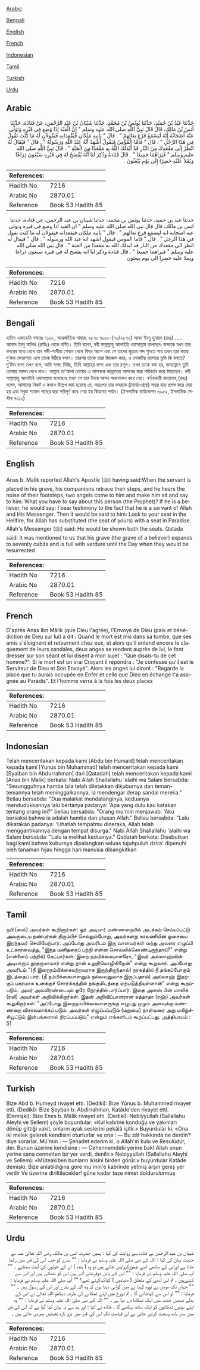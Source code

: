 [Arabic](#arabic)

[Bengali](#bengali)

[English](#english)

[French](#french)

[Indonesian](#indonesian)

[Tamil](#tamil)

[Turkish](#turkish)

[Urdu](#urdu)

## Arabic


<div dir="rtl" lang="ar" style={{fontSize:'larger',backgroundColor:'#f8f9fa',padding:20}}>
حَدَّثَنَا عَبْدُ بْنُ حُمَيْدٍ، حَدَّثَنَا يُونُسُ بْنُ مُحَمَّدٍ، حَدَّثَنَا شَيْبَانُ بْنُ عَبْدِ الرَّحْمَنِ، عَنْ قَتَادَةَ، حَدَّثَنَا أَنَسُ بْنُ مَالِكٍ، قَالَ قَالَ نَبِيُّ اللَّهِ صلى الله عليه وسلم ‏"‏ إِنَّ الْعَبْدَ إِذَا وُضِعَ فِي قَبْرِهِ وَتَوَلَّى عَنْهُ أَصْحَابُهُ إِنَّهُ لَيَسْمَعُ قَرْعَ نِعَالِهِمْ ‏"‏ ‏.‏ قَالَ ‏"‏ يَأْتِيهِ مَلَكَانِ فَيُقْعِدَانِهِ فَيَقُولاَنِ لَهُ مَا كُنْتَ تَقُولُ فِي هَذَا الرَّجُلِ ‏"‏ ‏.‏ قَالَ ‏"‏ فَأَمَّا الْمُؤْمِنُ فَيَقُولُ أَشْهَدُ أَنَّهُ عَبْدُ اللَّهِ وَرَسُولُهُ ‏"‏ ‏.‏ قَالَ ‏"‏ فَيُقَالُ لَهُ انْظُرْ إِلَى مَقْعَدِكَ مِنَ النَّارِ قَدْ أَبْدَلَكَ اللَّهُ بِهِ مَقْعَدًا مِنَ الْجَنَّةِ ‏"‏ ‏.‏ قَالَ نَبِيُّ اللَّهِ صلى الله عليه وسلم ‏"‏ فَيَرَاهُمَا جَمِيعًا ‏"‏ ‏.‏ قَالَ قَتَادَةُ وَذُكِرَ لَنَا أَنَّهُ يُفْسَحُ لَهُ فِي قَبْرِهِ سَبْعُونَ ذِرَاعًا وَيُمْلأُ عَلَيْهِ خَضِرًا إِلَى يَوْمِ يُبْعَثُونَ ‏.‏
</div>
<div style={{backgroundColor:'#f8f9fa',padding:20, marginBottom: 10}}><table> <thead> <tr> <th>References:</th> <th></th> </tr> </thead> <tbody><tr><td>Hadith No</td><td>7216</td></tr><tr><td>Arabic No</td><td>2870.01</td></tr><tr><td>Reference</td><td>Book 53 Hadith 85</td></tr></tbody></table></div>


<div dir="rtl" lang="ar" style={{fontSize:'larger',backgroundColor:'#f8f9fa',padding:20}}>
حدثنا عبد بن حميد، حدثنا يونس بن محمد، حدثنا شيبان بن عبد الرحمن، عن قتادة، حدثنا انس بن مالك، قال قال نبي الله صلى الله عليه وسلم " ان العبد اذا وضع في قبره وتولى عنه اصحابه انه ليسمع قرع نعالهم " . قال " ياتيه ملكان فيقعدانه فيقولان له ما كنت تقول في هذا الرجل " . قال " فاما المومن فيقول اشهد انه عبد الله ورسوله " . قال " فيقال له انظر الى مقعدك من النار قد ابدلك الله به مقعدا من الجنة " . قال نبي الله صلى الله عليه وسلم " فيراهما جميعا " . قال قتادة وذكر لنا انه يفسح له في قبره سبعون ذراعا ويملا عليه خضرا الى يوم يبعثون
</div>
<div style={{backgroundColor:'#f8f9fa',padding:20, marginBottom: 10}}><table> <thead> <tr> <th>References:</th> <th></th> </tr> </thead> <tbody><tr><td>Hadith No</td><td>7216</td></tr><tr><td>Arabic No</td><td>2870.01</td></tr><tr><td>Reference</td><td>Book 53 Hadith 85</td></tr></tbody></table></div>

## Bengali


<div dir="ltr" lang="bn" style={{fontSize:'larger',backgroundColor:'#f8f9fa',padding:20}}>
হাদিস একাডেমি নাম্বারঃ ৭১০৮, আন্তর্জাতিক নাম্বারঃ ২৮৭০ ৭১০৮-(৭০/২৮৭০) আবদ ইবনু হুমায়দ (রহঃ) ..... আনাস ইবনু মালিক (রাযিঃ) থেকে বর্ণিত। তিনি বলেন, নবী সাল্লাল্লাহু আলাইহি ওয়াসাল্লাম বলেছেনঃ বান্দাকে যখন তার কবরের মধ্যে রেখে তার সঙ্গী-সাথীরা সেখান থেকে ফিরে আসে এবং সে তাদের জুতার শব্দ শুনতে পায় তখন তার কাছে দু’জন ফেরেশতা এসে তাকে উঠিয়ে বসান। তারপর তাকে তারা জিজ্ঞেস করে, এ লোকটির ব্যাপারে তুমি কি বলতে? মু’মিন বান্দা তখন বলে, আমি সাক্ষ্য দিচ্ছি, তিনি আল্লাহর বান্দা এবং তার রসূল। তখন তাকে বলা হয়, জাহান্নামে তুমি তোমার আসন দেখে নাও। আল্লাহ তা’আলা তোমার এ আসনকে জান্নাতের আসনের দ্বারা পরিবর্তন করে দিয়েছেন। নবী সাল্লাল্লাহু আলাইহি ওয়াসাল্লাম বলেছেনঃ তখন সে তার উভয় আসন অবলোকন করে নেয়। বর্ণনাকারী কাতাদাহ্ (রহঃ) বলেন, আমাদের নিকট এ কথাও উল্লেখ করা হয়েছে যে, অতঃপর তার কবরকে (দৈর্ঘ্যে-প্রস্থে) সত্তর হাত প্রশস্ত করে দেয়া হয় এবং সবুজ শ্যামল গাছের দ্বারা পরিপূর্ণ করে দেয়া হয় কিয়ামত পর্যন্ত। (ইসলামিক ফাউন্ডেশন ৬৯৫২, ইসলামিক সেন্টার ৭০১০)
</div>
<div style={{backgroundColor:'#f8f9fa',padding:20, marginBottom: 10}}><table> <thead> <tr> <th>References:</th> <th></th> </tr> </thead> <tbody><tr><td>Hadith No</td><td>7216</td></tr><tr><td>Arabic No</td><td>2870.01</td></tr><tr><td>Reference</td><td>Book 53 Hadith 85</td></tr></tbody></table></div>

## English


<div dir="ltr" lang="en" style={{fontSize:'larger',backgroundColor:'#f8f9fa',padding:20}}>
Anas b. Malik reported Allah's Apostle (ﷺ) having said:When the servant is placed in his grave, his companions retrace their steps, and he hears the noise of their footsteps, two angels come to him and make him sit and say to him: What you have to say about this person (the Prophet)? If he is a believer, he would say: I bear testimony to the fact that he is a servant of Allah and His Messenger. Then it would be said to him: Look to your seat in the Hellfire, for Allah has substituted (the seat of yours) with a seat in Paradise. Allah's Messenger (ﷺ) said: He would be shown both the seats. Qatada said: It was mentioned to us that his grave (the grave of a believer) expands to seventy cubits and is full with verdure until the Day when they would be resurrected
</div>
<div style={{backgroundColor:'#f8f9fa',padding:20, marginBottom: 10}}><table> <thead> <tr> <th>References:</th> <th></th> </tr> </thead> <tbody><tr><td>Hadith No</td><td>7216</td></tr><tr><td>Arabic No</td><td>2870.01</td></tr><tr><td>Reference</td><td>Book 53 Hadith 85</td></tr></tbody></table></div>

## French


<div dir="ltr" lang="fr" style={{fontSize:'larger',backgroundColor:'#f8f9fa',padding:20}}>
D'après Anas Ibn Mâlik (que Dieu l'agrée), l'Envoyé de Dieu (paix et bénédiction de Dieu sur lui) a dit : Quand le mort est mis dans sa tombe, que ses amis s'éloignent et retournent chez eux, et alors qu'il entend encore le claquement de leurs sandales, deux anges se rendent auprès de lui, le font dresser sur son séant et lui disent à mon sujet : "Que disais-tu de cet homme?". Si le mort est un vrai Croyant il répondra : "Je confesse qu'il est le Serviteur de Dieu et Son Envoyé". Alors les anges lui diront : "Regarde la place que tu aurais occupée en Enfer et celle que Dieu en échange t'a assignée au Paradis". Et l'homme verra à la fois les deux places
</div>
<div style={{backgroundColor:'#f8f9fa',padding:20, marginBottom: 10}}><table> <thead> <tr> <th>References:</th> <th></th> </tr> </thead> <tbody><tr><td>Hadith No</td><td>7216</td></tr><tr><td>Arabic No</td><td>2870.01</td></tr><tr><td>Reference</td><td>Book 53 Hadith 85</td></tr></tbody></table></div>

## Indonesian


<div dir="ltr" lang="id" style={{fontSize:'larger',backgroundColor:'#f8f9fa',padding:20}}>
Telah menceritakan kepada kami [Abdu bin Humaid] telah menceritakan kepada kami [Yunus bin Muhammad] telah menceritakan kepada kami [Syaiban bin Abdurrahman] dari [Qatadah] telah menceritakan kepada kami [Anas bin Malik] berkata: Nabi Allah Shallallahu 'alaihi wa Salam bersabda: "Sesungguhnya hamba bila telah diletakkan dikuburnya dan teman-temannya telah meninggalkannya, ia mendengar derap sandal mereka." Beliau bersabda: "Dua malaikat mendatanginya, keduanya mendudukkannya lalu bertanya padanya: 'Apa yang dulu kau katakan tentang orang ini?" beliau bersabda: "Orang mu'min menjawab: 'Aku bersaksi bahwa ia adalah hamba dan utusan Allah." Beliau bersabda: "Lalu dikatakan padanya: 'Lihatlah tempatmu dineraka, Allah telah menggantikannya dengan tempat disurga." Nabi Allah Shallallahu 'alaihi wa Salam bersabda: "Lalu ia melihat keduanya." Qadatah berkata: Disebutkan bagi kami bahwa kuburnya dipalangkan seluas tujuhpuluh dzira' dipenuhi oleh tanaman hijau hingga hari manusia dibangkitkan
</div>
<div style={{backgroundColor:'#f8f9fa',padding:20, marginBottom: 10}}><table> <thead> <tr> <th>References:</th> <th></th> </tr> </thead> <tbody><tr><td>Hadith No</td><td>7216</td></tr><tr><td>Arabic No</td><td>2870.01</td></tr><tr><td>Reference</td><td>Book 53 Hadith 85</td></tr></tbody></table></div>

## Tamil


<div dir="ltr" lang="ta" style={{fontSize:'larger',backgroundColor:'#f8f9fa',padding:20}}>
நபி (ஸல்) அவர்கள் கூறினார்கள்: ஓர் அடியார் மண்ணறையில் அடக்கம் செய்யப்பட்டு அவருடைய நண்பர்கள் திரும்பிச் செல்லும்போது, அவர்களது காலணியின் ஓசையை இறந்தவர் செவியேற்பார். அப்போது அவரிடம் இரு வானவர்கள் வந்து அவரை எழுப்பி உட்காரவைத்து, "இந்த மனிதரைப் பற்றி என்ன சொல்லிக்கொண்டிருந்தாய்?" என்று (என்னைப் பற்றிக்) கேட்பார்கள். இறை நம்பிக்கையாளரோ, "இவர் அல்லாஹ்வின் அடியாரும் தூதருமாவார் என்று நான் உறுதிமொழிகிறேன்" என்று கூறுவார். அப்போது அவரிடம் "(நீ இறைநம்பிக்கையற்றவராக இருந்திருந்தால்) நரகத்தில் நீ தங்கப்போகும் இடத்தைப் பார். (நீ நம்பிக்கையாளனும் நல்லவனுமாக இருப்பதால்) அல்லாஹ் இதற்குப் பகரமாக உனக்குச் சொர்க்கத்தில் தங்குமிடத்தை ஏற்படுத்தியுள்ளான்" என்று கூறப்படும். அவர் அவ்விரண்டையும் ஒரே நேரத்தில் பார்ப்பார். இதை அனஸ் பின் மாலிக் (ரலி) அவர்கள் அறிவிக்கிறார்கள். இதன் அறிவிப்பாளரான கத்தாதா (ரஹ்) அவர்கள் கூறுகிறார்கள்: "அப்போது இறைநம்பிக்கையாளருக்கு எழுபது முழம் அளவுக்கு மண்ணறை விசாலமாக்கப் படும். அவர்கள் எழுப்பப்படும் (மறுமை) நாள்வரை அது மகிழ்ச்சியூட்டும் இன்பங்களால் நிரப்பப்படும்" என்றும் எங்களிடம் கூறப்பட்டது. அத்தியாயம் : 51
</div>
<div style={{backgroundColor:'#f8f9fa',padding:20, marginBottom: 10}}><table> <thead> <tr> <th>References:</th> <th></th> </tr> </thead> <tbody><tr><td>Hadith No</td><td>7216</td></tr><tr><td>Arabic No</td><td>2870.01</td></tr><tr><td>Reference</td><td>Book 53 Hadith 85</td></tr></tbody></table></div>

## Turkish


<div dir="ltr" lang="tr" style={{fontSize:'larger',backgroundColor:'#f8f9fa',padding:20}}>
Bize Abd b. Humeyd rivayet etti. (Dediki): Bize Yûnus b. Muhammed rivayet etti. (Dediki): Bize Şeyban b. Abdirrahman, Katâde'den rivayet etti. (Demişki): Bize Enes b. Mâlik rivayet etti. (Dediki): Nebiyyullah (Sallallahu Aleyhi ve Sellem) şöyle buyurdular: «Kul kabrine konduğu ve yakınları dönüp gittiği vakit, onların ayak seslerini pekâlâ işitir.» Buyurdular ki: «Ona iki melek gelerek kendisini oturturlar ve ona : — Bu zât hakkında ne derdin? diye sorarlar. Mü'min : — Şehadet ederim ki, o Allah'ın kulu ve Resulüdür, der. Bunun üzerine kendisine : — Cehennemdeki yerine bak! Allah onun yerine sana cennetten bir yer verdi, denilir.» Nebiyyullah (Sallallahu Aleyhi ve Sellem): «Müteakiben bunların ikisini birden görür.» buyurdular Katâde demişki: Bize anlatıldığına göre mu'min'e kabrinde yetmiş arşın geniş yer verilir Ve üzerine diriltilecekler! güne kadar taze nimet doldurulurmuş
</div>
<div style={{backgroundColor:'#f8f9fa',padding:20, marginBottom: 10}}><table> <thead> <tr> <th>References:</th> <th></th> </tr> </thead> <tbody><tr><td>Hadith No</td><td>7216</td></tr><tr><td>Arabic No</td><td>2870.01</td></tr><tr><td>Reference</td><td>Book 53 Hadith 85</td></tr></tbody></table></div>

## Urdu


<div dir="rtl" lang="ur" style={{fontSize:'larger',backgroundColor:'#f8f9fa',padding:20}}>
شیبان بن عبد الرحمٰن نے قتادہ سے روایت کی کہا : ہمیں حضرت انس بن مالک رضی اللہ تعالیٰ عنہ نے حدیث بیان کی کہا : اللہ کے نبی صلی اللہ علیہ وسلم نے فرمایا : "" بندے کو جب اس کی قبر میں رکھا جاتا ہے اوراس کے ساتھی اسے چھوڑکرواپس جاتے ہیں تو وہ ( بندہ ) ان کے جوتوں کی آہٹ سنتاہے ۔ "" آپ صلی اللہ علیہ وسلم نے فرمایا : "" اس کے پاس دوفرشتے آتے ہیں اس کو بٹھاتے ہیں اور اس سے کہتےہیں ۔ تم اس آدمی کے متعلق ( دنیامیں ) کیاکہاکرتے تھے؟ "" آپ صلی اللہ علیہ وسلم نے فرمایا : "" جہاں تک مومن ہے تووہ کہتا ہے میں گواہی دیتا ہوں کہ وہ اللہ کے بندے اور اس کے رسول ہیں ۔ "" فرمایا : "" تو اس سے کہاجائے گا ۔ تم دوزخ میں اپنے ٹھکانے کی طرف دیکھو اللہ تعالیٰ نے اس کے بدلے تمھیں جنت میں ایک ٹھکانا دے دیا ہے ۔ "" اللہ کے نبی صلی اللہ علیہ وسلم نے فرمایا : "" وہ اپنے دونوں ٹھکانوں کو ایک ساتھ دیکھے گا ۔ قتادہ نے کہا : اور ہم سے یہ بیان کیا گیا ہے کہ اس کی قبر میں ستر ہاتھ وسعت کردی جاتی ہے اور قیامت تک اس کی قبر میں ترو تازہ نعمتیں بھردی جاتی ہیں ۔
</div>
<div style={{backgroundColor:'#f8f9fa',padding:20, marginBottom: 10}}><table> <thead> <tr> <th>References:</th> <th></th> </tr> </thead> <tbody><tr><td>Hadith No</td><td>7216</td></tr><tr><td>Arabic No</td><td>2870.01</td></tr><tr><td>Reference</td><td>Book 53 Hadith 85</td></tr></tbody></table></div>
